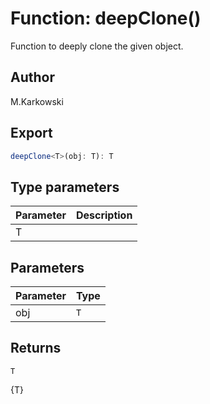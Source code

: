 # Function: deepClone()

Function to deeply clone the given object.

## Author

M.Karkowski

## Export

```ts
deepClone<T>(obj: T): T
```

## Type parameters

| Parameter | Description |
| :-------- | :---------- |
| T         |             |

## Parameters

| Parameter | Type |
| :-------- | :--- |
| obj       | `T`  |

## Returns

`T`

{T}
